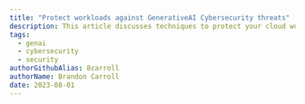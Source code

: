 ```yaml
---
title: "Protect workloads against GenerativeAI Cybersecurity threats"
description: This article discusses techniques to protect your cloud workloads against Generative AI CyberSecurity threats.
tags:
  - genai
  - cybersecurity
  - security
authorGithubAlias: 8carroll
authorName: Brandon Carroll
date: 2023-08-01
---
```


